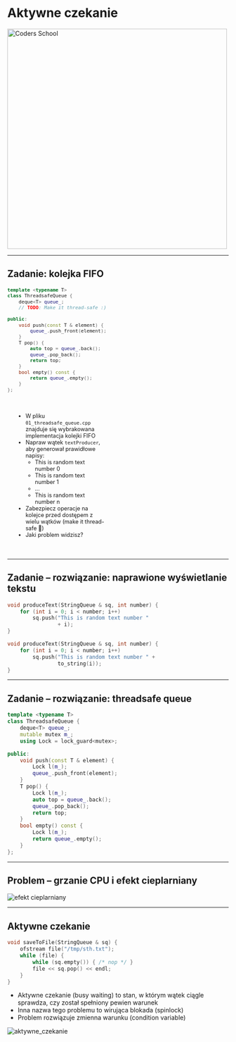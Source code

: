 <!-- .slide: data-background="#111111" -->

# Aktywne czekanie

<a href="https://coders.school">
    <img width="500" data-src="../coders_school_logo.png" alt="Coders School" class="plain">
</a>

___

## Zadanie: kolejka FIFO

<div class="multicolumn">

<div style="width: 60%; font-size: .9em;">

```cpp []
template <typename T>
class ThreadsafeQueue {
    deque<T> queue_;
    // TODO: Make it thread-safe :)

public:
    void push(const T & element) {
        queue_.push_front(element);
    }
    T pop() {
        auto top = queue_.back();
        queue_.pop_back();
        return top;
    }
    bool empty() const {
        return queue_.empty();
    }
};

```
<!-- .element: class="fragment fade-in" -->
</div>

<div style="width: 40%; padding: 20px; font-size: .9em;">

* <!-- .element: class="fragment fade-in" --> W pliku <code>01_threadsafe_queue.cpp</code> znajduje się wybrakowana implementacja kolejki FIFO
* <!-- .element: class="fragment fade-in" --> Napraw wątek <code>textProducer</code>, aby generował prawidłowe napisy:
  * <!-- .element: class="fragment fade-in" --> This is random text number 0
  * <!-- .element: class="fragment fade-in" --> This is random text number 1
  * <!-- .element: class="fragment fade-in" --> …
  * <!-- .element: class="fragment fade-in" --> This is random text number n
* <!-- .element: class="fragment fade-in" --> Zabezpiecz operacje na kolejce przed dostępem z wielu wątków (make it thread-safe 🙂)
* <!-- .element: class="fragment fade-in" --> Jaki problem widzisz?

</div>

</div>

___

## Zadanie – rozwiązanie: naprawione wyświetlanie tekstu

```cpp []
void produceText(StringQueue & sq, int number) {
    for (int i = 0; i < number; i++)
        sq.push("This is random text number "
                + i);
}

void produceText(StringQueue & sq, int number) {
    for (int i = 0; i < number; i++)
        sq.push("This is random text number " +
                to_string(i));
}

```
<!-- .element: class="fragment fade-in" -->

___
<!-- .slide: style="font-size: .9em" -->

## Zadanie – rozwiązanie: threadsafe queue

```cpp []
template <typename T>
class ThreadsafeQueue {
    deque<T> queue_;
    mutable mutex m_;
    using Lock = lock_guard<mutex>;

public:
    void push(const T & element) {
        Lock l(m_);
        queue_.push_front(element);
    }
    T pop() {
        Lock l(m_);
        auto top = queue_.back();
        queue_.pop_back();
        return top;
    }
    bool empty() const {
        Lock l(m_);
        return queue_.empty();
    }
};

```
<!-- .element: class="fragment fade-in" -->

___

## Problem – grzanie CPU i efekt cieplarniany

<img data-src="img/efekt_cieplarniany.jpg" alt="efekt cieplarniany" class="plain">

___

## Aktywne czekanie

```cpp []
void saveToFile(StringQueue & sq) {
    ofstream file("/tmp/sth.txt");
    while (file) {
        while (sq.empty()) { /* nop */ }
        file << sq.pop() << endl;
    }
}
```
<!-- .element: class="fragment fade-in" -->

* <!-- .element: class="fragment fade-in" --> Aktywne czekanie (busy waiting) to stan, w którym wątek ciągle sprawdza, czy został spełniony pewien warunek
* <!-- .element: class="fragment fade-in" --> Inna nazwa tego problemu to wirująca blokada (spinlock)
* <!-- .element: class="fragment fade-in" --> Problem rozwiązuje zmienna warunku (condition variable)

<img data-src="img/aktywne_czekanie.png" alt="aktywne_czekanie" class="plain">
<!-- .element: class="fragment fade-in" -->
